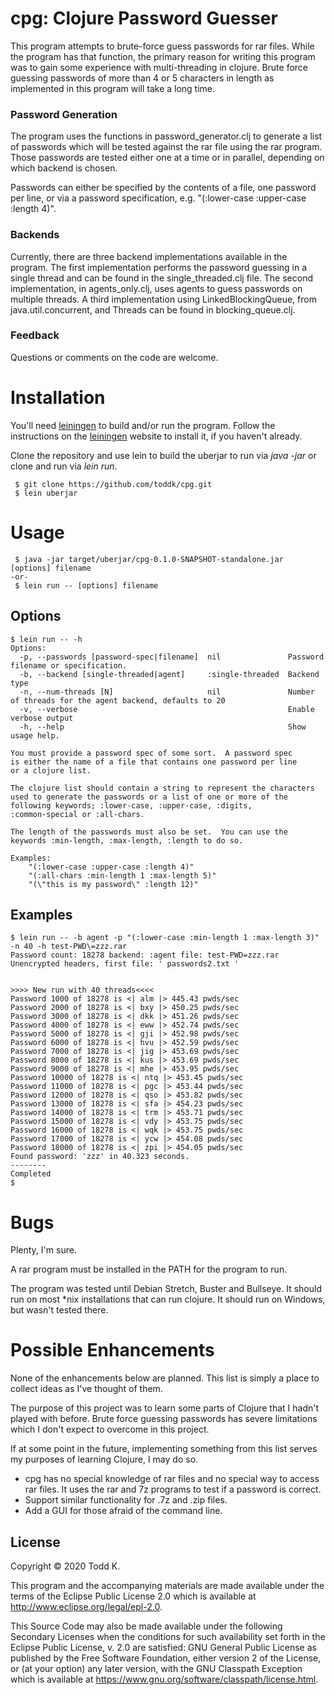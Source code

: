 # cpg: Clojure Password Guesser

This program attempts to brute-force guess passwords for rar files.
While the program has that function, the primary reason for writing this
program was to gain some experience with multi-threading in clojure.
Brute force guessing passwords of more than 4 or 5 characters in length
as implemented in this program will take a long time.

### Password Generation
The program uses the functions in password_generator.clj to generate a
list of passwords which will be tested against the rar file using the
rar program.  Those passwords are tested either one at a time or in
parallel, depending on which backend is chosen.

Passwords can either be specified by the contents of a file, one password per
line, or via a password specification, e.g. "(:lower-case :upper-case :length 4)".

### Backends

Currently, there are three backend implementations available in the program.  The
first implementation performs the password guessing in a single thread and can be found in the single\_threaded.clj file.  The second implementation, in agents\_only.clj, uses agents to guess passwords on multiple threads.  A third implementation using LinkedBlockingQueue, from java\.util\.concurrent, and Threads
can be found in blocking\_queue.clj.

### Feedback

Questions or comments on the code are welcome.

# Installation

You'll need [leiningen](https://leiningen.org/) to build and/or run the program.  Follow the instructions on the [leiningen](https://leiningen.org/) website to
install it, if you haven't already.

Clone the repository and use lein to build the uberjar to run via *java -jar* or clone and run via *lein run*.

	 $ git clone https://github.com/toddk/cpg.git
	 $ lein uberjar

# Usage

	 $ java -jar target/uberjar/cpg-0.1.0-SNAPSHOT-standalone.jar [options] filename
	-or-
	 $ lein run -- [options] filename

## Options

	$ lein run -- -h
	Options:
	  -p, --passwords [password-spec|filename]  nil               Password filename or specification.
	  -b, --backend [single-threaded|agent]     :single-threaded  Backend type
	  -n, --num-threads [N]                     nil               Number of threads for the agent backend, defaults to 20
	  -v, --verbose                                               Enable verbose output
	  -h, --help                                                  Show usage help.
	
	You must provide a password spec of some sort.  A password spec
	is either the name of a file that contains one password per line
	or a clojure list.
	
	The clojure list should contain a string to represent the characters
	used to generate the passwords or a list of one or more of the
	following keywords; :lower-case, :upper-case, :digits,
	:common-special or :all-chars.
	
	The length of the passwords must also be set.  You can use the
	keywords :min-length, :max-length, :length to do so.
	
	Examples:
	    "(:lower-case :upper-case :length 4)"
	    "(:all-chars :min-length 1 :max-length 5)"
	    "(\"this is my password\" :length 12)"

## Examples

	$ lein run -- -b agent -p "(:lower-case :min-length 1 :max-length 3)" -n 40 -h test-PWD\=zzz.rar
	Password count: 18278 backend: :agent file: test-PWD=zzz.rar
	Unencrypted headers, first file: ' passwords2.txt '
	
	
	>>>> New run with 40 threads<<<<
	Password 1000 of 18278 is <| alm |> 445.43 pwds/sec
	Password 2000 of 18278 is <| bxy |> 450.25 pwds/sec
	Password 3000 of 18278 is <| dkk |> 451.26 pwds/sec
	Password 4000 of 18278 is <| eww |> 452.74 pwds/sec
	Password 5000 of 18278 is <| gji |> 452.98 pwds/sec
	Password 6000 of 18278 is <| hvu |> 452.59 pwds/sec
	Password 7000 of 18278 is <| jig |> 453.69 pwds/sec
	Password 8000 of 18278 is <| kus |> 453.69 pwds/sec
	Password 9000 of 18278 is <| mhe |> 453.95 pwds/sec
	Password 10000 of 18278 is <| ntq |> 453.45 pwds/sec
	Password 11000 of 18278 is <| pgc |> 453.44 pwds/sec
	Password 12000 of 18278 is <| qso |> 453.82 pwds/sec
	Password 13000 of 18278 is <| sfa |> 454.23 pwds/sec
	Password 14000 of 18278 is <| trm |> 453.71 pwds/sec
	Password 15000 of 18278 is <| vdy |> 453.75 pwds/sec
	Password 16000 of 18278 is <| wqk |> 453.75 pwds/sec
	Password 17000 of 18278 is <| ycw |> 454.08 pwds/sec
	Password 18000 of 18278 is <| zpi |> 454.05 pwds/sec
	Found password: 'zzz' in 40.323 seconds.
	--------
	Completed
	$ 

# Bugs

Plenty, I'm sure.

A rar program must be installed in the PATH for the program to run.

The program was tested until Debian Stretch, Buster and Bullseye.  It should
run on most \*nix installations that can run clojure.  It should run on
Windows, but wasn't tested there.

# Possible Enhancements

None of the enhancements below are planned.  This list is simply  a
place to collect ideas as I've thought of them.

The purpose of this project was to learn some parts of Clojure that
I hadn't played with before. Brute force guessing passwords has severe
limitations which I don't expect to overcome in this project.

If at some point in the future, implementing something from this list
serves my purposes of learning Clojure, I may do so.

* cpg has no special knowledge of rar files and no special way to access rar
files.  It uses the rar and 7z programs to test if a password is correct.
* Support similar functionality for .7z and .zip files.
* Add a GUI for those afraid of the command line.

## License

Copyright © 2020 Todd K.

This program and the accompanying materials are made available under the
terms of the Eclipse Public License 2.0 which is available at
http://www.eclipse.org/legal/epl-2.0.

This Source Code may also be made available under the following Secondary
Licenses when the conditions for such availability set forth in the Eclipse
Public License, v. 2.0 are satisfied: GNU General Public License as published by
the Free Software Foundation, either version 2 of the License, or (at your
option) any later version, with the GNU Classpath Exception which is available
at https://www.gnu.org/software/classpath/license.html.
